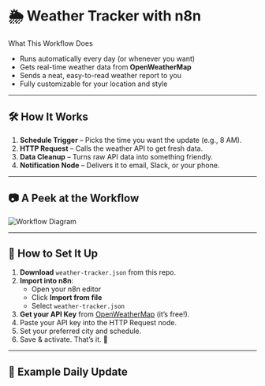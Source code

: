 # 🌦 Weather Tracker with n8n


 What This Workflow Does
-  Runs automatically every day (or whenever you want)
-  Gets real-time weather data from **OpenWeatherMap**
-  Sends a neat, easy-to-read weather report to you
-  Fully customizable for your location and style

---

## 🛠 How It Works
1. **Schedule Trigger** – Picks the time you want the update (e.g., 8 AM).
2. **HTTP Request** – Calls the weather API to get fresh data.
3. **Data Cleanup** – Turns raw API data into something friendly.
4. **Notification Node** – Delivers it to email, Slack, or your phone.

---

## 📷 A Peek at the Workflow
![Workflow Diagram](workflow.png)

---

## 🚀 How to Set It Up
1. **Download** `weather-tracker.json` from this repo.
2. **Import into n8n**:
   - Open your n8n editor
   - Click **Import from file**
   - Select `weather-tracker.json`
3. **Get your API Key** from [OpenWeatherMap](https://openweathermap.org/api) (it’s free!).
4. Paste your API key into the HTTP Request node.
5. Set your preferred city and schedule.
6. Save & activate. That’s it. 🎉

---

## 📝 Example Daily Update

